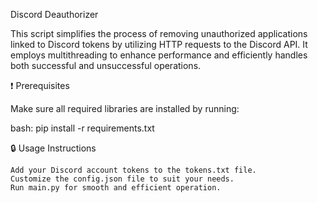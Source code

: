 Discord Deauthorizer

This script simplifies the process of removing unauthorized applications linked to Discord tokens by utilizing HTTP requests to the Discord API. It employs multithreading to enhance performance and efficiently handles both successful and unsuccessful operations.


❗ Prerequisites

Make sure all required libraries are installed by running:

bash:
pip install -r requirements.txt

🔒 Usage Instructions

    Add your Discord account tokens to the tokens.txt file.
    Customize the config.json file to suit your needs.
    Run main.py for smooth and efficient operation.
